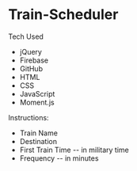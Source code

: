# Train-Scheduler

Tech Used

- jQuery
- Firebase 
- GitHub 
- HTML
- CSS
- JavaScript
- Moment.js

Instructions:
- Train Name
- Destination 
- First Train Time -- in military time
- Frequency -- in minutes

